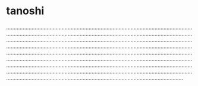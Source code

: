 # tanoshi

......................................................................................................................................................................................................................................................................................................................................................................................................................................................................................................................................................................................................................................................................................................................................................................................................................................................................................................................................................................................................................................................................................................................................................